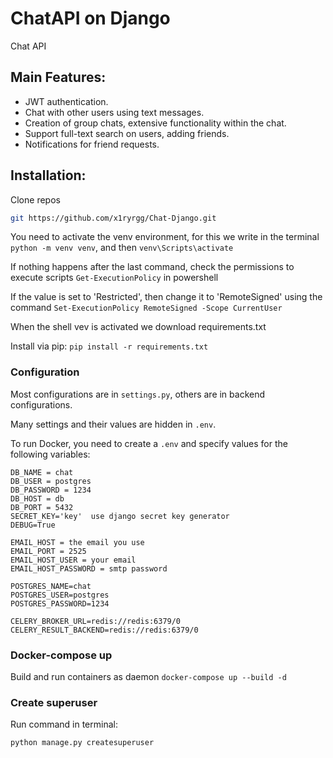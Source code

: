 # ChatAPI on Django
Chat API

## Main Features:
- JWT authentication.
- Chat with other users using text messages.
- Creation of group chats, extensive functionality within the chat.
- Support full-text search on users, adding friends.
- Notifications for friend requests.

## Installation:
Clone repos
```bash 
git https://github.com/x1ryrgg/Chat-Django.git
```

You need to activate the venv environment, 
for this we write in the terminal `python -m venv venv`, and then `venv\Scripts\activate`

If nothing happens after the last command, check the permissions 
to execute scripts `Get-ExecutionPolicy` in powershell

If the value is set to 'Restricted', then change it to 'RemoteSigned' 
using the command `Set-ExecutionPolicy RemoteSigned -Scope CurrentUser`

When the shell vev is activated we download requirements.txt

Install via pip: `pip install -r requirements.txt`

### Configuration
Most configurations are in `settings.py`, others are in backend configurations.

Many settings and their values are hidden in `.env`.

To run Docker, you need to create a `.env` and specify values for the following variables:
``` .env
DB_NAME = chat
DB_USER = postgres
DB_PASSWORD = 1234
DB_HOST = db
DB_PORT = 5432
SECRET_KEY='key'  use django secret key generator 
DEBUG=True

EMAIL_HOST = the email you use
EMAIL_PORT = 2525
EMAIL_HOST_USER = your email
EMAIL_HOST_PASSWORD = smtp password

POSTGRES_NAME=chat
POSTGRES_USER=postgres
POSTGRES_PASSWORD=1234

CELERY_BROKER_URL=redis://redis:6379/0
CELERY_RESULT_BACKEND=redis://redis:6379/0
```

### Docker-compose up 
Build and run containers as daemon 
`docker-compose up --build -d`

### Create superuser

Run command in terminal:
```bash
python manage.py createsuperuser


